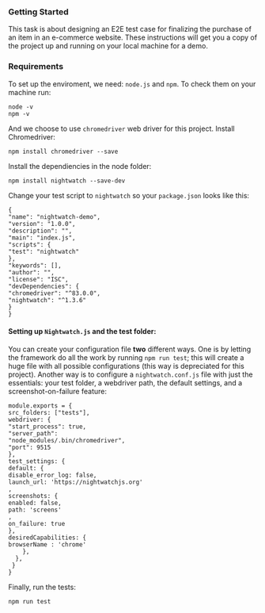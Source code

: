 ### Getting Started

This task is about designing an E2E test case for finalizing the purchase of an item in an e-commerce website.  These instructions will get you a copy of the project up and running on your local machine for a demo.

### Requirements

To set up the enviroment, we need: ```node.js``` and ```npm```. To check them on your machine run:

```
node -v
npm -v
```

And we choose to use ```chromedriver``` web driver for this project.  Install Chromedriver:

```
npm install chromedriver --save
```

Install the dependiencies in the node folder:

```
npm install nightwatch --save-dev
```
Change your test script to ```nightwatch``` so your ```package.json``` looks like this:

```
{
"name": "nightwatch-demo",
"version": "1.0.0",
"description": "",
"main": "index.js",
"scripts": {
"test": "nightwatch"
},
"keywords": [],
"author": "",
"license": "ISC",
"devDependencies": {
"chromedriver": "^83.0.0",
"nightwatch": "^1.3.6"
}
}
```

#### Setting up ```Nightwatch.js``` and the test folder: 

You can create your configuration file **two** different ways. One is by letting the framework do all the work by running ```npm run test```; this will create a huge file with all possible configurations (this way is depreciated for this project). Another way is to  configure a ```nightwatch.conf.js``` file with just the essentials: your test folder, a webdriver path, the default settings, and a screenshot-on-failure feature:

```
module.exports = {
src_folders: ["tests"],
webdriver: {
"start_process": true,
"server_path":
"node_modules/.bin/chromedriver",
"port": 9515
},
test_settings: {
default: {
disable_error_log: false,
launch_url: 'https://nightwatchjs.org'
,
screenshots: {
enabled: false,
path: 'screens'
,
on_failure: true
},
desiredCapabilities: {
browserName : 'chrome'
    },
  },
 }
}
```

Finally, run the tests: 

```
npm run test
```
